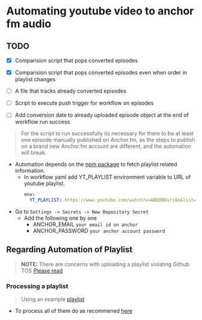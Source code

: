 # Automating youtube video to anchor fm audio

## TODO

- [x] Comparision script that pops converted episodes
- [x] Comparision script that pops converted episodes even when order in playlist changes
- [ ] A file that tracks already converted episodes
- [ ] Script to execute push trigger for workflow on episodes
- [ ] Add conversion date to already uploaded episode object at the end of workflow run success


> For the script to run successfully its necessary for there to be at least one episode manually published on Anchor.fm, as the steps to publish on a brand new Anchor.fm account are different, and the automation will break.

- Automation depends on the [npm package](https://www.npmjs.com/package/@fabricio-191/youtube) to fetch playlist related information.
    - In workflow yaml add YT_PLAYLIST environment variable to URL of youtube playlist.
      ```yaml
      env:
        YT_PLAYLIST: https://www.youtube.com/watch?v=ABbDB6xri8o&list=PLrAXtmErZgOcl7mvyfkQTHFnOGZxWtN55
      ```
- Go to `Settings -> Secrets -> New Repository Secret`
    - Add the following one by one
        - ANCHOR_EMAIL `your email id on anchor`
        - ANCHOR_PASSWORD `your anchor account password`

## Regarding Automation of Playlist

> **NOTE:** There are concerns with uploading a playlist violating Github TOS [Please read](https://github.com/Schrodinger-Hat/youtube-to-anchorfm#how-to-upload-a-youtube-playlist-to-anchorfm-using-this-script)

### Processing a playlist

> Using an example [playlist](https://www.youtube.com/watch?v=ABbDB6xri8o&list=PLrAXtmErZgOcl7mvyfkQTHFnOGZxWtN55)

- To process all of them do as recommened [here](https://github.com/Schrodinger-Hat/youtube-to-anchorfm#how-to-upload-a-youtube-playlist-to-anchorfm-using-this-script)